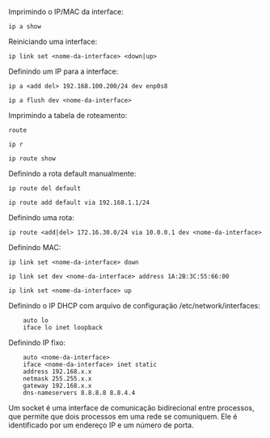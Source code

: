 Imprimindo o IP/MAC da interface:
	
	ip a show

Reiniciando uma interface:

	ip link set <nome-da-interface> <down|up>

Definindo um IP para a interface:

	ip a <add del> 192.168.100.200/24 dev enp0s8

    ip a flush dev <nome-da-interface>

Imprimindo a tabela de roteamento:

	route

	ip r

	ip route show

Definindo a rota default manualmente:

	ip route del default

	ip route add default via 192.168.1.1/24

Definindo uma rota:

	ip route <add|del> 172.16.30.0/24 via 10.0.0.1 dev <nome-da-interface>

Definindo MAC:

	ip link set <nome-da-interface> down
	
	ip link set dev <nome-da-interface> address 1A:2B:3C:55:66:00
	
	ip link set <nome-da-interface> up

Definindo o IP DHCP com arquivo de configuração /etc/network/interfaces:

		auto lo
		iface lo inet loopback

Definindo IP fixo:

		auto <nome-da-interface>
		iface <nome-da-interface> inet static
		address 192.168.x.x
		netmask 255.255.x.x
		gateway 192.168.x.x
        dns-nameservers 8.8.8.8 8.8.4.4

Um socket é uma interface de comunicação bidirecional entre processos, que permite que dois processos em uma rede se comuniquem. Ele é identificado por um endereço IP e um número de porta.
